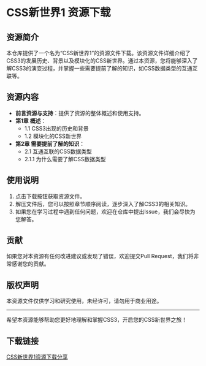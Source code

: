 # CSS新世界1 资源下载

## 资源简介

本仓库提供了一个名为“CSS新世界1”的资源文件下载。该资源文件详细介绍了CSS3的发展历史、背景以及模块化的CSS新世界。通过本资源，您将能够深入了解CSS3的演变过程，并掌握一些需要提前了解的知识，如CSS数据类型的互通互联等。

## 资源内容

- **前言资源与支持**：提供了资源的整体概述和使用支持。
- **第1章 概述**：
  - 1.1 CSS3出现的历史和背景
  - 1.2 模块化的CSS新世界
- **第2章 需要提前了解的知识**：
  - 2.1 互通互联的CSS数据类型
  - 2.1.1 为什么需要了解CSS数据类型

## 使用说明

1. 点击下载按钮获取资源文件。
2. 解压文件后，您可以按照章节顺序阅读，逐步深入了解CSS3的相关知识。
3. 如果您在学习过程中遇到任何问题，欢迎在仓库中提出Issue，我们会尽快为您解答。

## 贡献

如果您对本资源有任何改进建议或发现了错误，欢迎提交Pull Request，我们将非常感谢您的贡献。

## 版权声明

本资源文件仅供学习和研究使用，未经许可，请勿用于商业用途。

---

希望本资源能够帮助您更好地理解和掌握CSS3，开启您的CSS新世界之旅！

## 下载链接

[CSS新世界1资源下载分享](https://pan.quark.cn/s/e24f93032df5)